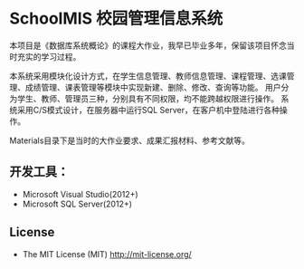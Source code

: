 # SchoolMIS 校园管理信息系统

本项目是《数据库系统概论》的课程大作业，我早已毕业多年，保留该项目怀念当时充实的学习过程。

本系统采用模块化设计方式，在学生信息管理、教师信息管理、课程管理、选课管理、成绩管理、课表管理等模块中实现新建、删除、修改、查询等功能。
用户分为学生、教师、管理员三种，分别具有不同权限，均不能跨越权限进行操作。
系统采用C/S模式设计，在服务器中运行SQL Server，在客户机中登陆进行各种操作。

Materials目录下是当时的大作业要求、成果汇报材料、参考文献等。

## 开发工具：

* Microsoft Visual Studio(2012+)
* Microsoft SQL Server(2012+)

## License

* The MIT License (MIT) <http://mit-license.org/>
